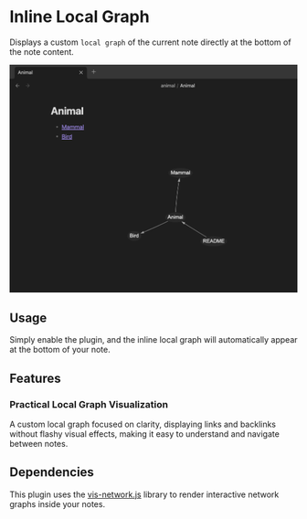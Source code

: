 # Inline Local Graph

Displays a custom `local graph` of the current note directly at the bottom of the note content.

![example image](./res/example.png)


## Usage

Simply enable the plugin, and the inline local graph will automatically appear at the bottom of your note.


## Features

### Practical Local Graph Visualization

A custom local graph focused on clarity, displaying links and backlinks without flashy visual effects, making it easy to understand and navigate between notes.


## Dependencies

This plugin uses the [vis-network.js](https://visjs.github.io/vis-network/) library to render interactive network graphs inside your notes.


